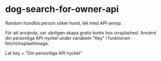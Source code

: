 # dog-search-for-owner-api

Random hundlös person söker hund, lek med API-anrop.

För att använda, var vänligen skapa gratis konto hos unsplashed.
Använd din personliga API-nyckel under variabeln "Key" i funktionen fetchUnsplashImage.

Let key = "Din personliga API nyckel"
